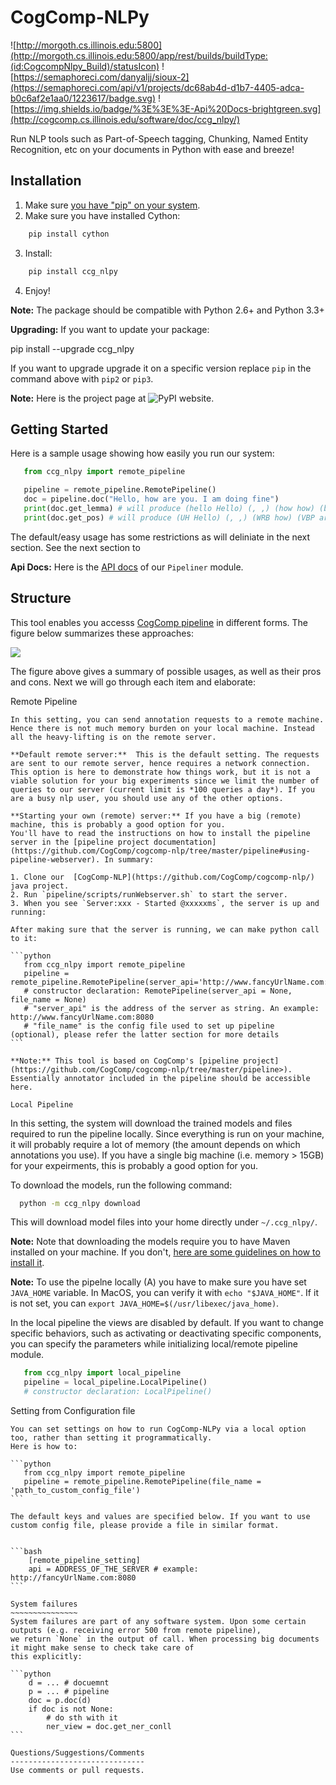 CogComp-NLPy
====================
![http://morgoth.cs.illinois.edu:5800](http://morgoth.cs.illinois.edu:5800/app/rest/builds/buildType:(id:CogcompNlpy_Build)/statusIcon)
![https://semaphoreci.com/danyaljj/sioux-2](https://semaphoreci.com/api/v1/projects/dc68ab4d-d1b7-4405-adca-b0c6af2e1aa0/1223617/badge.svg)
![https://img.shields.io/badge/%3E%3E%3E-Api%20Docs-brightgreen.svg](http://cogcomp.cs.illinois.edu/software/doc/ccg_nlpy/)

Run NLP tools such as Part-of-Speech tagging, Chunking, Named Entity Recognition, etc on your documents in Python with ease and breeze!

Installation
------------

1. Make sure [you have "pip" on your system](https://pip.pypa.io/en/stable/installing/). 
2. Make sure you have installed Cython:

```bash
    pip install cython
```

3. Install:

```bash
    pip install ccg_nlpy
```    

4. Enjoy!

**Note:** The package should be compatible with Python 2.6+ and Python 3.3+

**Upgrading:** If you want to update your package: 

   pip install --upgrade ccg_nlpy

If you want to upgrade upgrade it on a specific version replace `pip` in the command above with `pip2` or `pip3`.

**Note:** Here is the project page at ![PyPI website](https://pypi.python.org/pypi/ccg-nlpy).

Getting Started 
---------------
Here is a sample usage showing how easily you run our system:


```python
   from ccg_nlpy import remote_pipeline

   pipeline = remote_pipeline.RemotePipeline()
   doc = pipeline.doc("Hello, how are you. I am doing fine")
   print(doc.get_lemma) # will produce (hello Hello) (, ,) (how how) (be are) (you you) (. .) (i I) (be am) (do doing) (fine fine)
   print(doc.get_pos) # will produce (UH Hello) (, ,) (WRB how) (VBP are) (PRP you) (. .) (PRP I) (VBP am) (VBG doing) (JJ fine)
```

The default/easy usage has some restrictions as will deliniate in the next section. See the next section to 

**Api Docs:** Here is the [API docs](http://cogcomp.cs.illinois.edu/software/doc/ccg_nlpy/pipeliner.m.html) of our `Pipeliner` module.

Structure
-----------------------------
This tool enables you accesss [CogComp pipeline](https://github.com/CogComp/cogcomp-nlp/tree/master/pipeline) in different forms. The figure below summarizes these approaches:

![](https://user-images.githubusercontent.com/2441454/27004781-963ae9e0-4ddd-11e7-9864-b96a52df062b.png)


The figure above gives a summary of possible usages, as well as their pros and cons. Next we will go through each item and elaborate: 

Remote Pipeline 
~~~~~~~~~~~~~~~~~~~~~~
In this setting, you can send annotation requests to a remote machine. Hence there is not much memory burden on your local machine. Instead all the heavy-lifting is on the remote server.

**Default remote server:**  This is the default setting. The requests are sent to our remote server, hence requires a network connection. This option is here to demonstrate how things work, but it is not a viable solution for your big experiments since we limit the number of queries to our server (current limit is *100 queries a day*). If you are a busy nlp user, you should use any of the other options.

**Starting your own (remote) server:** If you have a big (remote) machine, this is probably a good option for you. 
You'll have to read the instructions on how to install the pipeline server in the [pipeline project documentation](https://github.com/CogComp/cogcomp-nlp/tree/master/pipeline#using-pipeline-webserver). In summary: 

1. Clone our  [CogComp-NLP](https://github.com/CogComp/cogcomp-nlp/) java project.
2. Run `pipeline/scripts/runWebserver.sh` to start the server. 
3. When you see `Server:xxx - Started @xxxxxms`, the server is up and running: 
  
After making sure that the server is running, we can make python call to it: 

```python
   from ccg_nlpy import remote_pipeline
   pipeline = remote_pipeline.RemotePipeline(server_api='http://www.fancyUrlName.com:8080') 
   # constructor declaration: RemotePipeline(server_api = None, file_name = None)
   # "server_api" is the address of the server as string. An example: http://www.fancyUrlName.com:8080
   # "file_name" is the config file used to set up pipeline (optional), please refer the latter section for more details
```

**Note:** This tool is based on CogComp's [pipeline project](https://github.com/CogComp/cogcomp-nlp/tree/master/pipeline>). Essentially annotator included in the pipeline should be accessible here. 
 
Local Pipeline 
~~~~~~~~~~~~~~~~~~~~~~
In this setting, the system will download the trained models and files required to run the pipeline locally. Since everything is run on your machine, it will probably require a lot of memory (the amount depends on which annotations you use). If you have a single big machine (i.e. memory > 15GB) for your expeirments, this is probably a good option for you.

To download the models, run the following command:
```bash
  python -m ccg_nlpy download
```

This will download model files into your home directly under `~/.ccg_nlpy/`.

**Note:** Note that downloading the models require you to have Maven installed on your machine. If you don't, [here are some guidelines on how to install it](https://maven.apache.org/install.html). 

**Note:** To use the pipelne locally (A) you have to make sure you have set `JAVA_HOME` variable. In MacOS, you can verify it with `echo "$JAVA_HOME"`. If it is not set, you can `export JAVA_HOME=$(/usr/libexec/java_home)`. 

In the local pipeline the views are disabled by default. If you want to change specific behaviors, such as activating or deactivating specific components, you can specify the parameters while initializing local/remote pipeline module.

```python 
   from ccg_nlpy import local_pipeline
   pipeline = local_pipeline.LocalPipeline() 
   # constructor declaration: LocalPipeline()
```
   
   
Setting from Configuration file 
~~~~~~~~~~~~~~~~~~~~~~~~~~~~~~~
You can set settings on how to run CogComp-NLPy via a local option too, rather than setting it programmatically.
Here is how to: 

```python 
   from ccg_nlpy import remote_pipeline
   pipeline = remote_pipeline.RemotePipeline(file_name = 'path_to_custom_config_file')
```
   
The default keys and values are specified below. If you want to use custom config file, please provide a file in similar format.


```bash
    [remote_pipeline_setting]
    api = ADDRESS_OF_THE_SERVER # example: http://fancyUrlName.com:8080
```    

System failures
~~~~~~~~~~~~~~~
System failures are part of any software system. Upon some certain outputs (e.g. receiving error 500 from remote pipeline),
we return `None` in the output of call. When processing big documents it might make sense to check take care of
this explicitly:

```python
    d = ... # docuemnt
    p = ... # pipeline
    doc = p.doc(d)
    if doc is not None:
        # do sth with it
        ner_view = doc.get_ner_conll
```

Questions/Suggestions/Comments 
------------------------------
Use comments or pull requests. 


